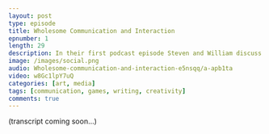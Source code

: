 ```yaml
---
layout: post
type: episode
title: Wholesome Communication and Interaction
epnumber: 1
length: 29
description: In their first podcast episode Steven and William discuss their motivations for asking the age-old question "Who am I?" and how best to go about their quest of exploring possible paths to an answer.
image: /images/social.png
audio: Wholesome-communication-and-interaction-e5nsqq/a-apb1ta
video: w8Gc1lpY7uQ
categories: [art, media]
tags: [communication, games, writing, creativity]
comments: true
---
```


(transcript coming soon...)